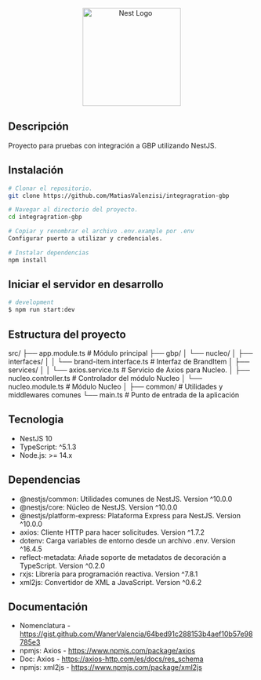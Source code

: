 <p align="center">
  <a href="http://nestjs.com/" target="blank"><img src="https://nestjs.com/img/logo-small.svg" width="200" alt="Nest Logo" /></a>
</p>

[circleci-image]: https://img.shields.io/circleci/build/github/nestjs/nest/master?token=abc123def456
[circleci-url]: https://circleci.com/gh/nestjs/nest

<p align="center"></p>

## Descripción

Proyecto para pruebas con integración a GBP utilizando NestJS.

## Instalación

```bash
# Clonar el repositorio.
git clone https://github.com/MatiasValenzisi/integragration-gbp

# Navegar al directorio del proyecto.
cd integragration-gbp

# Copiar y renombrar el archivo .env.example por .env
Configurar puerto a utilizar y credenciales.

# Instalar dependencias
npm install
```

## Iniciar el servidor en desarrollo

```bash
# development
$ npm run start:dev
```

## Estructura del proyecto

src/
├── app.module.ts          # Módulo principal
├── gbp/
│   └── nucleo/
│       ├── interfaces/
│       │   └── brand-item.interface.ts  # Interfaz de BrandItem
│       ├── services/
│       │   └── axios.service.ts         # Servicio de Axios para Nucleo.
│       ├── nucleo.controller.ts         # Controlador del módulo Nucleo
│       └── nucleo.module.ts             # Módulo Nucleo
│
├── common/                # Utilidades y middlewares comunes
└── main.ts                # Punto de entrada de la aplicación

## Tecnologia

- NestJS 10
- TypeScript: ^5.1.3
- Node.js: >= 14.x

## Dependencias

- @nestjs/common: Utilidades comunes de NestJS. Version ^10.0.0
- @nestjs/core: Núcleo de NestJS. Version ^10.0.0
- @nestjs/platform-express: Plataforma Express para NestJS. Version ^10.0.0
- axios: Cliente HTTP para hacer solicitudes. Version ^1.7.2
- dotenv: Carga variables de entorno desde un archivo .env. Version ^16.4.5
- reflect-metadata: Añade soporte de metadatos de decoración a TypeScript. Version ^0.2.0
- rxjs: Librería para programación reactiva. Version ^7.8.1
- xml2js: Convertidor de XML a JavaScript. Version ^0.6.2


## Documentación

- Nomenclatura - https://gist.github.com/WanerValencia/64bed91c288153b4aef10b57e98785e3
- npmjs: Axios - https://www.npmjs.com/package/axios
- Doc: Axios - https://axios-http.com/es/docs/res_schema
- npmjs: xml2js - https://www.npmjs.com/package/xml2js



